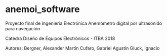 # anemoi_software

Proyecto final de Ingeniería Electrónica
Anemómetro digital por ultrasonido para navegación

Cátedra Diseño de Equipos Electrónicos - ITBA 2018

Autores:  Bergner, Alexander Martin
          Cufaro, Gabriel Agustín
          Gluck, Ignacio
